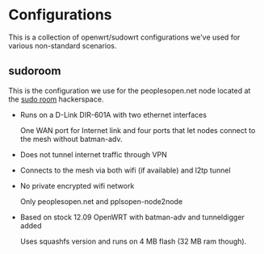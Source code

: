 # Configurations #

This is a collection of openwrt/sudowrt configurations we've used for various non-standard scenarios.

## sudoroom ##

This is the configuration we use for the peoplesopen.net node located at the [sudo room](https://sudoroom.org/) hackerspace.

* Runs on a D-Link DIR-601A with two ethernet interfaces

  One WAN port for Internet link and four ports that let nodes connect to the mesh without batman-adv.

* Does not tunnel internet traffic through VPN
* Connects to the mesh via both wifi (if available) and l2tp tunnel
* No private encrypted wifi network

  Only peoplesopen.net and pplsopen-node2node

* Based on stock 12.09 OpenWRT with batman-adv and tunneldigger added

  Uses squashfs version and runs on 4 MB flash (32 MB ram though).


